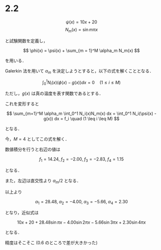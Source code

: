 # 2.2

$$ \psi(x) = 10x + 20 $$
$$ N_m(x) = \sin{m\pi x} $$

と試験関数を定義し，

$$ \phi(x) = \psi(x) + \sum_{m = 1}^M \alpha_m N_m(x) $$

を用いる．

Galerkin 法を用いて $\alpha_m$ を決定しようとすると，以下の式を解くこととなる．

$$ \int_0^1 N_i(x)(\phi(x) - g(x)) dx = 0 \quad (1 \leq i \leq M) $$

ただし，$g(x)$ は真の温度を表す関数であるとする．

これを変形すると

$$ \sum_{m=1}^M \alpha_m \int_0^1 N_i(x)N_m(x) dx = \int_0^1 N_i(\psi(x) - g(x)) dx = f_i \quad (1 \leq i \leq M) $$

となる．

今，$M=4$ としてこの式を解く．

数値積分を行うと右辺の値は

$$ f_1 = 14.24,\; f_2 = -2.00,\; f_3 = -2.83,\; f_4 = 1.15 $$

となる．

また，左辺は直交性より $\alpha_m / 2$ となる．

以上より

$$ \alpha_1 = 28.48,\; \alpha_2 = -4.00,\; \alpha_3 = -5.66,\; \alpha_4 = 2.30 $$

となり，近似式は

$$ 10x + 20 + 28.48\sin{\pi x} - 4.00\sin{2\pi x} - 5.66\sin{3\pi x} + 2.30\sin{4\pi x} $$

となる．


精度はそこそこ
(0.6 のところで差が大きかった)
